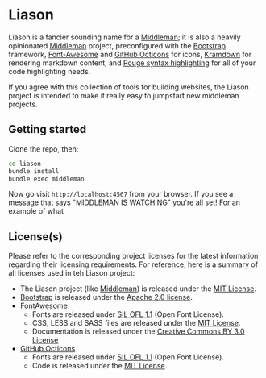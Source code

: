 # Liason

Liason is a fancier sounding name for a [Middleman][middleman]; it is also a
heavily opinionated [Middleman][middleman] project, preconfigured with
the [Bootstrap][bootstrap] framework, [Font-Awesome][fontawesome] and
[GitHub Octicons][octicons] for icons, [Kramdown][kramdown] for rendering
markdown content, and [Rouge syntax highlighting][rouge] for all of your code
highlighting needs.

If you agree with this collection of tools for building websites, the Liason
project is intended to make it really easy to jumpstart new middleman projects.

## Getting started

Clone the repo, then:

``` bash
cd liason
bundle install
bundle exec middleman
```

Now go visit `http://localhost:4567` from your browser. If you see a message
that says "MIDDLEMAN IS WATCHING" you're all set! For an example of what

## License(s)

Please refer to the corresponding project licenses for the latest information
regarding their licensing requirements. For reference, here is a summary of
all licenses used in teh Liason project:

* The Liason project (like [Middleman][middleman]) is released under the
  [MIT License](mit).
* [Bootstrap][bootstrap] is released under the [Apache 2.0 license][apache-2.0].
* [FontAwesome][fontawesome]
  * Fonts are released under [SIL OFL 1.1][ofl] (Open Font License).
  * CSS, LESS and SASS files are released under the [MIT License][mit].
  * Documentation is released under the [Creative Commons BY 3.0 License][cc-by]
* [GitHub Octicons][octicons]
  * Fonts are released under [SIL OFL 1.1][ofl] (Open Font License).
  * Code is released under the [MIT License][mit].


[middleman]:   http://middlemanapp.com
[bootstrap]:   http://getbootstrap.com
[fontawesome]: http://fontawesome.io
[octicons]:    https://octicons.github.com/
[kramdown]:    http://kramdown.gettalong.org/
[rouge]:       https://github.com/jneen/rouge
[mit]:         http://opensource.org/licenses/MIT
[apache-2.0]:  http://www.apache.org/licenses/LICENSE-2.0.html
[ofl]:         http://scripts.sil.org/OFL
[cc-by]:       http://creativecommons.org/licenses/by/3.0/
